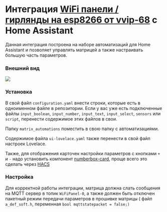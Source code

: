 # Интеграция **[WiFi панели / гирлянды на esp8266 от vvip-68](https://github.com/vvip-68/GyverPanelWiFi) с Home Assistant**

Данная интеграция построена на наборе автоматизаций для Home Assistant и позволяет управлять матрицей а также настраивать большую часть параметров.

### Внешний вид

![](https://github.com/tarasifua/vvip-68-matrix-home-assistant-integration/blob/main/screenshot/screenshot.png?raw=true)

### Установка

В свой файл `configuration.yaml` внести строки, которые есть в одноименном файле в репозитории. Если у вас уже есть подключенные файлы `input_boolean`, `input_number`, `input_text`, `input_select`, `sensors` или `script`, перенести содержимое этих файлов в свои.

Папку `matrix_automations` поместить в свою папку с автоматизациями.

Содержимое файла `ui-lovelace.yaml` также перенести в свой файл настроек Lovelace.

Также, для отображения карточек настройки параметров с кнопками `+` и `-` надо установить компонент [numberbox-card](https://github.com/htmltiger/numberbox-card), проще всего это сделать через [HACS](https://hacs.xyz/)

### Настройка

Для корректной работы интеграции, матрица должна слать сообщения на MQTT сервер в топик `WiFiPanel-0`, а также должен быть отключен пакетный режим передачи параметров в прошивке матрицы ( файл `a_def_soft.h`, переменная `bool mqttstatepacket = false;)`